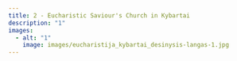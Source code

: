 ```yaml
---
title: 2 - Eucharistic Saviour's Church in Kybartai
description: "1"
images:
  - alt: "1"
    image: images/eucharistija_kybartai_desinysis-langas-1.jpg
---
```

